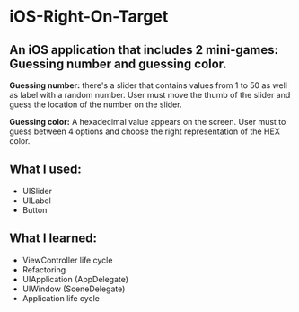 # iOS-Right-On-Target
## An iOS application that includes 2 mini-games: Guessing number and guessing color. 

**Guessing number:** there's a slider that contains values from 1 to 50 as well as label with a random number. User must move the thumb of the slider and guess the location of the number on the slider. 

**Guessing color:** A hexadecimal value appears on the screen. User must to guess between 4 options and choose the right representation of the HEX color. 

## What I used: 
- UISlider
- UILabel 
- Button

## What I learned: 
- ViewController life cycle 
- Refactoring 
- UIApplication (AppDelegate)
- UIWindow (SceneDelegate) 
- Application life cycle 
